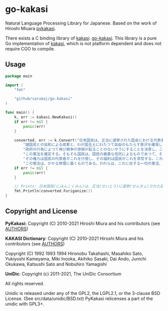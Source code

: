 # go-kakasi

Natural Language Processing Library for Japanese.
Based on the work of Hiroshi Miuara [pykakasi](https://codeberg.org/miurahr/pykakasi).

There exists a C binding library of [kakasi](http://kakasi.namazu.org/index.html.en): [go-kakasi](https://github.com/ysugimoto/go-kakasi).
This library is a pure Go implementation of [kakasi](http://kakasi.namazu.org/index.html.en), which is not platform dependent and does not require CGO to compile.

## Usage

```Go
package main

import (
    "fmt"

    "github/sarumaj/go-kakasi"
)

func main() {
    k, err := kakasi.NewKakasi()
    if err != nil {
        panic(err)
    }

    converted, err := k.Convert("日本国民は、正当に選挙された国会における代表者を通じて行動し、われらとわれらの子孫のために、" +
        "諸国民との協和による成果と、わが国全土にわたつて自由のもたらす恵沢を確保し、" +
        "政府の行為によつて再び戦争の惨禍が起ることのないやうにすることを決意し、ここに主権が国民に存することを宣言し、" +
        "この憲法を確定する。そもそも国政は、国民の厳粛な信託によるものであつて、その権威は国民に由来し、" +
        "その権力は国民の代表者がこれを行使し、その福利は国民がこれを享受する。これは人類普遍の原理であり、" +
        "この憲法は、かかる原理に基くものである。われらは、これに反する一切の憲法、法令及び詔勅を排除する。")
    if err != nil {
        panic(err)
    }

    // Prints: 日本国民(にほんこくみん)は、正当(せいとう)に選挙(せんきょ)された国会(こっかい)における代表者(だいひょうしゃ)を通じ(つうじ)て行動(こうどう)し、われらとわれらの子孫(しそん)のために、諸国民(しょこくみん)との協和(きょうわ)による成果(せいか)と、わが国(くに)全土(ぜんど)にわたつて自由(じゆう)のもたらす恵沢(けいたく)を確保(かくほ)し、政府(せいふ)の行為(こうい)によつて再び(ふたたび)戦争(せんそう)の惨禍(さんか)が起る(おこる)ことのないやうにすることを決意(けつい)し、ここに主権(しゅけん)が国民(こくみん)に存す(そんす)ることを宣言(せんげん)し、この憲法(けんぽう)を確定す(かくていす)る。そもそも国政(こくせい)は、国民(こくみん)の厳粛(げんしゅく)な信託(しんたく)によるものであつて、その権威(けんい)は国民(こくみん)に由来(ゆらい)し、その権力(けんりょく)は国民(こくみん)の代表者(だいひょうしゃ)がこれを行使(こうし)し、その福利(ふくり)は国民(こくみん)がこれを享受(きょうじゅ)する。これは人類普遍(じんるいふへん)の原理(げんり)であり、この憲法(けんぽう)は、かかる原理(げんり)に基く(もとづく)ものである。われらは、これに反す(はんす)る一切(いっさい)の憲法、(けんぽう、)法令(ほうれい)及び(および)詔勅(しょうちょく)を排除(はいじょ)する。
    fmt.Println(converted.Furiganize())
}
```

## Copyright and License

**PyKakasi:**
Copyright (C) 2010-2021 Hiroshi Miura and his contributors (see [AUTHORS](https://codeberg.org/miurahr/pykakasi/src/branch/master/AUTHORS))

**KAKASI Dictionary**:
Copyright (C) 2010-2021 Hiroshi Miura and his contributors (see [AUTHORS](https://codeberg.org/miurahr/pykakasi/src/branch/master/AUTHORS))

Copyright (C) 1992 1993 1994 Hironobu Takahashi, Masahiko Sato, Yukiyoshi Kameyama, Miki Inooka, Akihiko Sasaki, Dai Ando, Junichi Okukawa, Katsushi Sato and Nobuhiro Yamagishi

**UniDic**:
Copyright (c) 2011-2021, The UniDic Consortium

All rights reserved.

Unidic is released under any of the GPL2, the LGPL2.1, or the 3-clause BSD License. (See src/data/unidic/BSD.txt) PyKakasi relicenses a part of the unidic with GPL3+.
